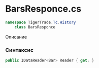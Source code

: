 
# BarsResponce.cs
```csharp
namespace TigerTrade.Tc.History  
    class BarsResponce
```

Описание

### Синтаксис
```csharp
public IDataReader<Bar> Reader { get; }
```
